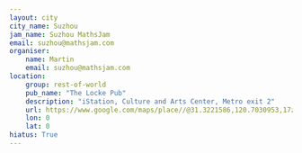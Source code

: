 ```yaml
---
layout: city                                           
city_name: Suzhou                                                               
jam_name: Suzhou MathsJam
email: suzhou@mathsjam.com
organiser:
    name: Martin
    email: suzhou@mathsjam.com
location:
    group: rest-of-world
    pub_name: "The Locke Pub"
    description: "iStation, Culture and Arts Center, Metro exit 2"
    url: https://www.google.com/maps/place//@31.3221586,120.7030953,17z/data=!4m5!3m4!1s0x35b3a61b6aea2847:0xcb96acc13987d7b!8m2!3d31.3229801!4d120.7049149?hl=en
    lon: 0
    lat: 0
hiatus: True
---
```


